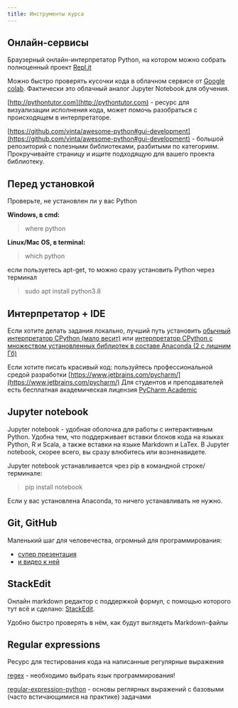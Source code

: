 ```yaml
---
title: Инструменты курса
---
```


## Онлайн-сервисы

Браузерный онлайн-интерпретатор Python, на котором можно собрать полноценный проект [Repl.it](https://repl.it/languages/python3)

Можно быстро проверять кусочки кода в облачном сервисе от [Google colab](https://colab.research.google.com/notebooks/intro.ipynb#recent=true). Фактически это облачный аналог Jupyter Notebook для обучения.

[http://pythontutor.com](http://pythontutor.com) - ресурс для визуализации исполнения кода, может помочь разобраться с происходящем в интерпретаторе.

[https://github.com/vinta/awesome-python#gui-development](https://github.com/vinta/awesome-python#gui-development) - большой репозиторий с полезными библиотеками, разбитыми по категориям. Прокручивайте страницу и ищите подходящую для вашего проекта библиотеку.

## Перед установкой
Проверьте, не установлен ли у вас Python

**Windows, в cmd:**
> where python

**Linux/Mac OS, в terminal:**
> which python

если пользуетесь apt-get, то можно сразу установить Python через терминал

> sudo apt install python3.8

## Интерпретатор + IDE

Если хотите делать задания локально, лучший путь установить [обычный интерпретатор CPython (мало весит)](https://www.python.org/downloads/) или [интерпретатор CPython с множеством установленных библиотек в составе Anaconda (2 с лишним Гб)](https://anaconda.org/)

Если хотите писать красивый код: пользуйтесь профессиональной средой разработки [https://www.jetbrains.com/pycharm/](https://www.jetbrains.com/pycharm/) 
Для студентов и преподавателей есть бесплатная академическая лицензия [PyCharm Academic](https://www.jetbrains.com/community/education/#students) 

## Jupyter notebook

Jupyter notebook - удобная оболочка для работы с интерактивным Python. Удобна тем, что поддерживает вставки блоков кода на языках Python, R и Scala, а также вставки на языке Markdown и LaTex.
В Jupyter notebook, скорее всего, вы сразу влюбитесь или возненавидете.

Jupyter notebook устанавливается чрез pip в командной строке/терминале:
> pip install notebook

Если у вас установлена Anaconda, то ничего устанавливать не нужно.

## Git, GitHub
Маленький шаг для человечества, огромный для программирования:
* [cупер презентация](https://amueller.github.io/COMS4995-s19/slides/aml-02-python-git-testing/)
* [и видео к ней](https://youtu.be/EPVwnG-n4B0)

## StackEdit
Онлайн markdown редактор с поддержкой формул, с помощью которого тут всё и сделано: [StackEdit](https://stackedit.io/).

Удобно быстро проверять в нём, как будут выглядеть Markdown-файлы

##  Regular expressions
Ресурс для тестирования кода на написанные регулярные выражения 

[regex](https://regex101.com/) - необходимо выбрать язык программирования!

[regular-expression-python](https://tproger.ru/translations/regular-expression-python/) - основы реглярных выражений с базовыми (часто встичающимися на практике) задачами

